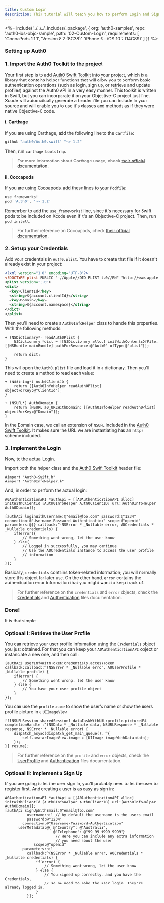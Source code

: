 ```yaml
---
title: Custom Login
description: This tutorial will teach you how to perform Login and Sign Up by using your own View Controllers, without using the Lock widget interface.
---
```


<%= include('../../../_includes/_package', {
  org: 'auth0-samples',
  repo: 'auth0-ios-objc-sample',
  path: '02-Custom-Login',
  requirements: [
    'CocoaPods 1.1.1',
    'Version 8.2 (8C38)',
    'iPhone 6 - iOS 10.2 (14C89)'
  ]
}) %>

### Setting up Auth0

### 1. Import the Auth0 Toolkit to the project

Your first step is to add [Auth0 Swift Toolkit](https://github.com/auth0/Auth0.swift) into your project, which is a library that contains helper functions that will allow you to perform basic authentication operations (such as login, sign up, or retrieve and update profiles) against the Auth0 API in a very easy manner.
This toolkit is written in Swift, but you can incorporate it on your Objective-C project just fine. Xcode will automatically generate a header file you can include in your source and will enable you to use it's classes and methods as if they were native Objective-C code.

#### i. Carthage

If you are using Carthage, add the following line to the `Cartfile`:

```ruby
github "auth0/Auth0.swift" "~> 1.2"
```

Then, run `carthage bootstrap`.

> For more information about Carthage usage, check [their official documentation](https://github.com/Carthage/Carthage#if-youre-building-for-ios-tvos-or-watchos).

#### ii. Cocoapods

If you are using [Cocoapods](https://cocoapods.org/), add these lines to your `Podfile`:

```ruby
use_frameworks!
pod 'Auth0', '~> 1.2'
```

Remember to add the `use_frameworks!` line, since it's necessary for Swift pods to be included on Xcode even if it's an Objective-C project.
Then, run `pod install`.

> For further reference on Cocoapods, check [their official documentation](http://guides.cocoapods.org/using/getting-started.html).

### 2. Set up your Credentials

Add your credentials in `Auth0.plist`. You have to create that file if it doesn't already exist in your project:

```xml
<?xml version="1.0" encoding="UTF-8"?>
<!DOCTYPE plist PUBLIC "-//Apple//DTD PLIST 1.0//EN" "http://www.apple.com/DTDs/PropertyList-1.0.dtd">
<plist version="1.0">
<dict>
  <key>ClientId</key>
  <string>${account.clientId}</string>
  <key>Domain</key>
  <string>${account.namespace}</string>
</dict>
</plist>
```

Then you'll need to create a `Auth0InfoHelper` class to handle this properties. With the following methods:

```objc
+ (NSDictionary*) readAuth0Plist {
    NSDictionary *dict = [[NSDictionary alloc] initWithContentsOfFile:[[NSBundle mainBundle] pathForResource:@"Auth0" ofType:@"plist"]];

    return dict;
}
```

This will open the `Auth0.plist` file and load it in a dictionary. Then you'll need to create a method to read each value:

```objc
+ (NSString*) Auth0ClientID {
    return [[Auth0InfoHelper readAuth0Plist] objectForKey:@"ClientId"];
}

+ (NSURL*) Auth0Domain {
    return [NSURL a0_URLWithDomain: [[Auth0InfoHelper readAuth0Plist] objectForKey:@"Domain"]];
}
```

In the Domain case, we call an extension of `NSURL` included in the [Auth0 Swift Toolkit](https://github.com/auth0/Auth0.swift). It makes sure the URL we are instantiating has an `https` scheme included.

### 3. Implement the Login

Now, to the actual Login.

Import both the helper class and the [Auth0 Swift Toolkit](https://github.com/auth0/Auth0.swift) header file:

```objc
#import "Auth0-Swift.h"
#import "Auth0InfoHelper.h"
```

And, in order to perform the actual login:

```objc
A0AuthenticationAPI *authApi = [[A0AuthenticationAPI alloc] initWithClientId:[Auth0InfoHelper Auth0ClientID] url:[Auth0InfoHelper Auth0Domain]];

[authApi loginWithUsername:@"email@foo.com" password:@"1234" connection:@"Username-Password-Authentication" scope:@"openid" parameters:@{} callback:^(NSError * _Nullable error, A0Credentials * _Nullable credentials) {
    if(error){
        // Something went wrong, let the user know
    } else{
        // Logged in successfully, you may continue
        // Use the A0Credentials instance to access the user profile
        // information
    }
}];
```

Basically, `credentials` contains token-related information; you will normally store this object for later use. On the other hand, `error` contains the authentication error information that you might want to keep track of.

> For further reference on the `credentials` and `error` objects, check the [Credentials](https://github.com/auth0/Auth0.objc/blob/master/Auth0/Authentication/Credentials.Objc) and [Authentication](https://github.com/auth0/Auth0.Objc/blob/master/Auth0/Authentication/Authentication.objc) files documentation.

### Done!

It is that simple.

### Optional I: Retrieve the User Profile

You can retrieve your user profile information using the `Credentials` object you just obtained. For that you can keep your `A0AuthenticationAPI` object or instanciate a new one, and then call:

```objc
[authApi userInfoWithToken:credentials.accessToken callback:callback:^(NSError * _Nullable error, A0UserProfile * _Nullable profile) {
    if(error) {
        // Something went wrong, let the user know
    } else {
        // You have your user profile object
    }
}];
```

You can use the `profile.name` to show the user's name or show the users profile picture in a `UIImageView`

```objc
[[[NSURLSession sharedSession] dataTaskWithURL:profile.pictureURL completionHandler:^(NSData * _Nullable data, NSURLResponse * _Nullable response, NSError * _Nullable error) {
    dispatch_async(dispatch_get_main_queue(), ^{
        self.avatarImageView.image = [UIImage imageWithData:data];
    });
}] resume];
```


> For further reference on the `profile` and `error` objects, check the [UserProfile](https://github.com/auth0/Auth0.swift/blob/master/Auth0/Authentication/UserProfile.swift) and [Authentication](https://github.com/auth0/Auth0.swift/blob/master/Auth0/Authentication/Authentication.swift) files documentation.

### Optional II: Implement a Sign Up

If you are going to let the user sign in, you'll probably need to let the user to register first. And creating a user is as easy as sign in:

```objc
A0AuthenticationAPI *authApi = [[A0AuthenticationAPI alloc] initWithClientId:[Auth0InfoHelper Auth0ClientID] url:[Auth0InfoHelper Auth0Domain]];
[authApi signUpWithEmail:@"email@foo.com"
          username:nil // by default the username is the users email
          password:@"1234"
        connection:@"Username-Password-Authentication"
      userMetadata:@{ @"Country": @"Australia",
                      @"Telephone": @"99 99 9999 9999"}
                       // Here you can include any extra information
                       // you need about the user
             scope:@"openid"
        parameters:nil
          callback:^(NSError * _Nullable error, A0Credentials * _Nullable credentials) {
              if(error) {
                  // Something went wrong, let the user know
              } else {
                  // You signed up correctly, and you have the Credentials,
                  // so no need to make the user login. They're already logged in.
              }
          }];
```
